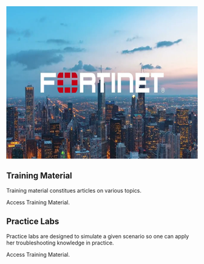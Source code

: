 <img src="assets/fortinet.jpg" alt="Fortinet logo" width="700" height="400">

## Training Material

Training material constitues articles on various topics.

Access Training Material.

## Practice Labs

Practice labs are designed to simulate a given scenario so one can apply her troubleshooting knowledge in practice.

Access Training Material.